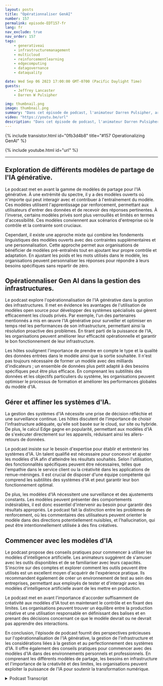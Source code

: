 ```yaml
---
layout: posts
title: "Opérationnaliser GenAI"
number: 157
permalink: episode-EDT157-fr
lang: fr
nav_exclude: true
nav_order: 157
tags:
    - generativeai
    - infrastructuremanagement
    - multicloud
    - reinforcementlearning
    - edgecomputing
    - datagovernance
    - dataquality

date: Wed Sep 06 2023 17:00:00 GMT-0700 (Pacific Daylight Time)
guests:
    - Jeffrey Lancaster
    - Darren W Pulsipher

img: thumbnail.png
image: thumbnail.png
summary: "Dans cet épisode de podcast, l'animateur Darren Pulsipher, architecte principal de solutions du secteur public chez Intel, discute de l'opérationnalisation de l'IA générative avec le Dr Jeffrey Lancaster, un invité récurrent. Ils explorent les différents modèles de partage de l'IA générative, notamment les modèles publics, privés et communautaires. Le podcast aborde des sujets tels que les modèles open-source, la gestion de l'infrastructure et les considérations pour le déploiement et la maintenance des systèmes d'IA. Il se penche également sur l'importance de la créativité, de la personnalisation et des premiers pas avec les modèles d'IA."
video: "https://youtu.be/url"
description: "Dans cet épisode de podcast, l'animateur Darren Pulsipher, architecte principal de solutions du secteur public chez Intel, discute de l'opérationnalisation de l'IA générative avec le Dr Jeffrey Lancaster, un invité récurrent. Ils explorent les différents modèles de partage de l'IA générative, notamment les modèles publics, privés et communautaires. Le podcast aborde des sujets tels que les modèles open-source, la gestion de l'infrastructure et les considérations pour le déploiement et la maintenance des systèmes d'IA. Il se penche également sur l'importance de la créativité, de la personnalisation et des premiers pas avec les modèles d'IA."
---
```


<div>
{% include transistor.html id="0fb3d4b8" title="#157 Operationalizing GenAI" %}

{% include youtube.html id="url" %}
</div>

---

## Exploration de différents modèles de partage de l'IA générative.

Le podcast met en avant la gamme de modèles de partage pour l'IA générative. À une extrémité du spectre, il y a des modèles ouverts où n'importe qui peut interagir avec et contribuer à l'entraînement du modèle. Ces modèles utilisent l'apprentissage par renforcement, permettant aux utilisateurs d'entrer des données et de recevoir des réponses pertinentes. À l'inverse, certains modèles privés sont plus verrouillés et limités en termes d'accessibilité. Ces modèles conviennent aux scénarios d'entreprise où le contrôle et la contrainte sont cruciaux.

Cependant, il existe une approche mixte qui combine les fondements linguistiques des modèles ouverts avec des contraintes supplémentaires et une personnalisation. Cette approche permet aux organisations de bénéficier de modèles pré-entraînés tout en ajoutant leur propre contrôle et adaptation. En ajustant les poids et les mots utilisés dans le modèle, les organisations peuvent personnaliser les réponses pour répondre à leurs besoins spécifiques sans repartir de zéro.

## Opérationnaliser Gen AI dans la gestion des infrastructures.

Le podcast explore l'opérationnalisation de l'IA générative dans la gestion des infrastructures. Il met en évidence les avantages de l'utilisation de modèles open source pour développer des systèmes spécialisés qui gèrent efficacement les clouds privés. Par exemple, l'un des partenaires mentionnés a mis en œuvre l'IA générative pour surveiller et optimiser en temps réel les performances de son infrastructure, permettant ainsi la résolution proactive des problèmes. En tirant parti de la puissance de l'IA, les organisations peuvent améliorer leur efficacité opérationnelle et garantir le bon fonctionnement de leur infrastructure.

Les hôtes soulignent l'importance de prendre en compte le type et la qualité des données entrées dans le modèle ainsi que la sortie souhaitée. Il n'est pas toujours nécessaire de former un modèle avec des milliards d'indicateurs ; un ensemble de données plus petit adapté à des besoins spécifiques peut être plus efficace. En comprenant les subtilités des données et les objectifs particuliers du système, les organisations peuvent optimiser le processus de formation et améliorer les performances globales du modèle d'IA.

## Gérer et affiner les systèmes d'IA.

La gestion des systèmes d'IA nécessite une prise de décision réfléchie et une surveillance continue. Les hôtes discutent de l'importance de choisir l'infrastructure adéquate, qu'elle soit basée sur le cloud, sur site ou hybride. De plus, le calcul Edge gagne en popularité, permettant aux modèles d'IA de s'exécuter directement sur les appareils, réduisant ainsi les allers-retours de données.

Le podcast insiste sur le besoin d'expertise pour établir et entretenir les systèmes d'IA. Un talent qualifié est nécessaire pour concevoir et ajuster les modèles d'IA afin d'atteindre les résultats souhaités. Selon l'utilisation, des fonctionnalités spécifiques peuvent être nécessaires, telles que l'empathie dans le service client ou la créativité dans les applications de remue-méninges. Il est crucial de disposer d'une équipe compétente qui comprend les subtilités des systèmes d'IA et peut garantir leur bon fonctionnement optimal.

De plus, les modèles d'IA nécessitent une surveillance et des ajustements constants. Les modèles peuvent présenter des comportements indésirables, il est donc essentiel d'intervenir au besoin pour garantir des résultats appropriés. Le podcast fait la distinction entre les problèmes de renforcement, où les commentaires des utilisateurs peuvent orienter le modèle dans des directions potentiellement nuisibles, et l'hallucination, qui peut être intentionnellement utilisée à des fins créatives.

## Commencer avec les modèles d'IA

Le podcast propose des conseils pratiques pour commencer à utiliser les modèles d'intelligence artificielle. Les animateurs suggèrent de s'amuser avec les outils disponibles et de se familiariser avec leurs capacités. S'inscrire sur des comptes et explorer comment les outils peuvent être utilisés est un excellent moyen d'acquérir de l'expérience pratique. Ils recommandent également de créer un environnement de test au sein des entreprises, permettant aux employés de tester et d'interagir avec les modèles d'intelligence artificielle avant de les mettre en production.

Le podcast met en avant l'importance d'accorder suffisamment de créativité aux modèles d'IA tout en maintenant le contrôle et en fixant des limites. Les organisations peuvent trouver un équilibre entre la production créative et une utilisation responsable en définissant des balises et en prenant des décisions concernant ce que le modèle devrait ou ne devrait pas apprendre des interactions.

En conclusion, l'épisode de podcast fournit des perspectives précieuses sur l'opérationnalisation de l'IA générative, la gestion de l'infrastructure et les considérations liées à la gestion et au perfectionnement des systèmes d'IA. Il offre également des conseils pratiques pour commencer avec des modèles d'IA dans des environnements personnels et professionnels. En comprenant les différents modèles de partage, les besoins en infrastructure et l'importance de la créativité et des limites, les organisations peuvent exploiter la puissance de l'IA pour soutenir la transformation numérique.



<details>
<summary> Podcast Transcript </summary>

<p></p>

</details>

